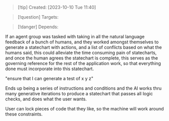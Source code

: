 
>[!tip] Created: [2023-10-10 Tue 11:40]

>[!question] Targets: 

>[!danger] Depends: 

If an agent group was tasked with taking in all the natural language feedback of a bunch of humans, and they worked amongst themselves to generate a statechart with actions, and a list of conflicts based on what the humans said, this could alleviate the time consuming pain of statecharts, and once the human agrees the statechart is complete, this serves as the governing reference for the rest of the application work, so that everything done must incorporate into this statechart.

"ensure that I can generate a test of x y z"

Ends up being a series of instructions and conditions and the AI works thru many generative iterations to produce a statechart that passes all logic checks, and does what the user wants.

User can lock pieces of code that they like, so the machine will work around these constraints.